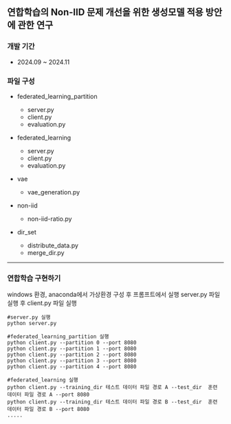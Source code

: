 ## 연합학습의 Non-IID 문제 개선을 위한 생성모델 적용 방안에 관한 연구


### 개발 기간
+ 2024.09 ~ 2024.11


### 파일 구성
+ federated_learning_partition
    - server.py
    - client.py
    - evaluation.py
      
+ federated_learning
    - server.py
    - client.py
    - evaluation.py

+ vae
    - vae_generation.py

+ non-iid
    -  non-iid-ratio.py

+ dir_set
    - distribute_data.py 
    - merge_dir.py


------------------------------------------------


### 연합학습 구현하기

windows 환경, anaconda에서 가상환경 구성 후 프롬프트에서 실행
server.py 파일 실행 후 client.py 파일 실행


    #server.py 실행
    python server.py

    #federated_learning_partition 실행
    python client.py --partition 0 --port 8080
    python client.py --partition 1 --port 8080
    python client.py --partition 2 --port 8080
    python client.py --partition 3 --port 8080
    python client.py --partition 4 --port 8080

    #federated_learning 실행
    python client.py --training_dir 테스트 데이터 파일 경로 A --test_dir  훈련 데이터 파일 경로 A --port 8080
    python client.py --training_dir 테스트 데이터 파일 경로 B --test_dir  훈련 데이터 파일 경로 B --port 8080
    .....


